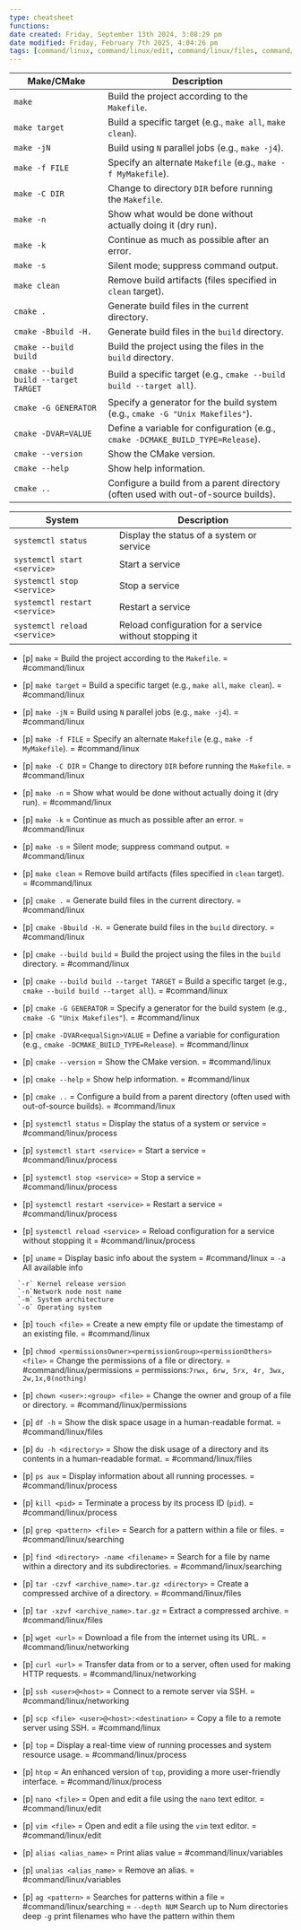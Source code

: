 ```yaml
---
type: cheatsheet
functions: 
date created: Friday, September 13th 2024, 3:08:29 pm
date modified: Friday, February 7th 2025, 4:04:26 pm
tags: [command/linux, command/linux/edit, command/linux/files, command/linux/networking, command/linux/permissions, command/linux/process, command/linux/searching, command/linux/variables, note/linux]
---
```



| Make/CMake                            | Description                                                                       |
| ------------------------------------- | --------------------------------------------------------------------------------- |
| `make`                                | Build the project according to the `Makefile`.                                    |
| `make target`                         | Build a specific target (e.g., `make all`, `make clean`).                         |
| `make -jN`                            | Build using `N` parallel jobs (e.g., `make -j4`).                                 |
| `make -f FILE`                        | Specify an alternate `Makefile` (e.g., `make -f MyMakefile`).                     |
| `make -C DIR`                         | Change to directory `DIR` before running the `Makefile`.                          |
| `make -n`                             | Show what would be done without actually doing it (dry run).                      |
| `make -k`                             | Continue as much as possible after an error.                                      |
| `make -s`                             | Silent mode; suppress command output.                                             |
| `make clean`                          | Remove build artifacts (files specified in `clean` target).                       |
| `cmake .`                             | Generate build files in the current directory.                                    |
| `cmake -Bbuild -H.`                   | Generate build files in the `build` directory.                                    |
| `cmake --build build`                 | Build the project using the files in the `build` directory.                       |
| `cmake --build build --target TARGET` | Build a specific target (e.g., `cmake --build build --target all`).               |
| `cmake -G GENERATOR`                  | Specify a generator for the build system (e.g., `cmake -G "Unix Makefiles"`).     |
| `cmake -DVAR=VALUE`                   | Define a variable for configuration (e.g., `cmake -DCMAKE_BUILD_TYPE=Release`).   |
| `cmake --version`                     | Show the CMake version.                                                           |
| `cmake --help`                        | Show help information.                                                            |
| `cmake ..`                            | Configure a build from a parent directory (often used with out-of-source builds). |

| **System**                    | **Description**                                        |
| ----------------------------- | ------------------------------------------------------ |
| `systemctl status`            | Display the status of a system or service              |
| `systemctl start <service>`   | Start a service                                        |
| `systemctl stop <service>`    | Stop a service                                         |
| `systemctl restart <service>` | Restart a service                                      |
| `systemctl reload <service>`  | Reload configuration for a service without stopping it |



- [p] `make` = Build the project according to the `Makefile`. = #command/linux
<!--ID: 1751434090903-->

- [p] `make target` = Build a specific target (e.g., `make all`, `make clean`). = #command/linux
<!--ID: 1751434090907-->

- [p] `make -jN` = Build using `N` parallel jobs (e.g., `make -j4`). = #command/linux
<!--ID: 1751434090910-->

- [p] `make -f FILE` = Specify an alternate `Makefile` (e.g., `make -f MyMakefile`). = #command/linux
<!--ID: 1751434090914-->

- [p] `make -C DIR` = Change to directory `DIR` before running the `Makefile`. = #command/linux
<!--ID: 1751434090918-->

- [p] `make -n` = Show what would be done without actually doing it (dry run). = #command/linux
<!--ID: 1751434090922-->

- [p] `make -k` = Continue as much as possible after an error. = #command/linux
<!--ID: 1751434090926-->

- [p] `make -s` = Silent mode; suppress command output. = #command/linux
<!--ID: 1751434090930-->

- [p] `make clean` = Remove build artifacts (files specified in `clean` target). = #command/linux
<!--ID: 1751434090934-->

- [p] `cmake .` = Generate build files in the current directory. = #command/linux
<!--ID: 1751434090939-->

- [p] `cmake -Bbuild -H.` = Generate build files in the `build` directory. = #command/linux
<!--ID: 1751434090944-->

- [p] `cmake --build build` = Build the project using the files in the `build` directory. = #command/linux
<!--ID: 1751434090948-->

- [p] `cmake --build build --target TARGET` = Build a specific target (e.g., `cmake --build build --target all`). = #command/linux
<!--ID: 1751434090952-->

- [p] `cmake -G GENERATOR` = Specify a generator for the build system (e.g., `cmake -G "Unix Makefiles"`). = #command/linux
<!--ID: 1751434090956-->

- [p] `cmake -DVAR<equalSign>VALUE` = Define a variable for configuration (e.g., `cmake -DCMAKE_BUILD_TYPE=Release`). = #command/linux 
<!--ID: 1751434090960-->

- [p] `cmake --version` = Show the CMake version. = #command/linux
<!--ID: 1751434090964-->

- [p] `cmake --help` = Show help information. = #command/linux
<!--ID: 1751434090969-->

- [p] `cmake ..` = Configure a build from a parent directory (often used with out-of-source builds). = #command/linux
<!--ID: 1751434090973-->

- [p] `systemctl status` = Display the status of a system or service = #command/linux/process 
<!--ID: 1751434090977-->

- [p] `systemctl start <service>` = Start a service = #command/linux/process 
<!--ID: 1751434090981-->

- [p] `systemctl stop <service>` = Stop a service = #command/linux/process 
<!--ID: 1751434090985-->

- [p] `systemctl restart <service>` = Restart a service = #command/linux/process 
<!--ID: 1751434090989-->

- [p] `systemctl reload <service>` = Reload configuration for a service without stopping it = #command/linux/process 
<!--ID: 1751434090993-->

- [p] `uname` = Display basic info about the system = #command/linux = `-a` All available info
<!--ID: 1751434090997-->

      `-r` Kernel release version
      `-n`Network node nost name
      `-m` System architecture
      `-o` Operating system
- [p] `touch <file>` = Create a new empty file or update the timestamp of an existing file. = #command/linux
<!--ID: 1751434091000-->

- [p] `chmod <permissionsOwner><permissionGroup><permissionOthers> <file>` = Change the permissions of a file or directory. = #command/linux/permissions = permissions:`7rwx, 6rw, 5rx, 4r, 3wx, 2w,1x,0(nothing)`
<!--ID: 1751434091004-->

- [p] `chown <user>:<group> <file>` = Change the owner and group of a file or directory. = #command/linux/permissions
<!--ID: 1751434091012-->

- [p] `df -h` = Show the disk space usage in a human-readable format. = #command/linux/files 
<!--ID: 1751434091018-->

- [p] `du -h <directory>` = Show the disk usage of a directory and its contents in a human-readable format. = #command/linux/files 
<!--ID: 1751434091022-->

- [p] `ps aux` = Display information about all running processes. = #command/linux/process 
<!--ID: 1751434091027-->

- [p] `kill <pid>` = Terminate a process by its process ID (`pid`). = #command/linux/process 
<!--ID: 1751434091031-->

- [p] `grep <pattern> <file>` = Search for a pattern within a file or files. = #command/linux/searching 
<!--ID: 1751434091035-->

- [p] `find <directory> -name <filename>` = Search for a file by name within a directory and its subdirectories. = #command/linux/searching 
<!--ID: 1751434091039-->

- [p] `tar -czvf <archive_name>.tar.gz <directory>` = Create a compressed archive of a directory. = #command/linux/files 
<!--ID: 1751434091043-->

- [p] `tar -xzvf <archive_name>.tar.gz` = Extract a compressed archive. = #command/linux/files
<!--ID: 1751434091047-->

- [p] `wget <url>` = Download a file from the internet using its URL. = #command/linux/networking 
<!--ID: 1751434091052-->

- [p] `curl <url>` = Transfer data from or to a server, often used for making HTTP requests. = #command/linux/networking 
<!--ID: 1751434091057-->

- [p] `ssh <user>@<host>` = Connect to a remote server via SSH. = #command/linux/networking 
<!--ID: 1751434091061-->

- [p] `scp <file> <user>@<host>:<destination>` = Copy a file to a remote server using SSH. = #command/linux
<!--ID: 1751434091064-->

- [p] `top` = Display a real-time view of running processes and system resource usage. = #command/linux/process
<!--ID: 1751434091068-->

- [p] `htop` = An enhanced version of `top`, providing a more user-friendly interface. = #command/linux/process
<!--ID: 1751434091072-->

- [p] `nano <file>` = Open and edit a file using the `nano` text editor. = #command/linux/edit
<!--ID: 1751434091077-->

- [p] `vim <file>` = Open and edit a file using the `vim` text editor. = #command/linux/edit 
<!--ID: 1751434091081-->

- [p] `alias <alias_name>` = Print alias value = #command/linux/variables
<!--ID: 1751434091085-->

- [p] `unalias <alias_name>` = Remove an alias. = #command/linux/variables 
<!--ID: 1751434091089-->

  - [p] `ag <pattern>` = Searches for patterns within a file = #command/linux/searching  = `--depth NUM` Search up to Num directories deep
        `-g` print filenames who have the pattern within them